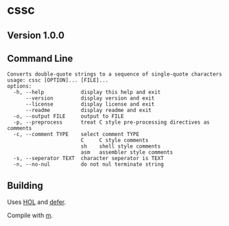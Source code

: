 # cssc

## Version 1.0.0

## Command Line

```
Converts double-quote strings to a sequence of single-quote characters
usage: cssc [OPTION]... [FILE]...
options:
  -h, --help            display this help and exit
      --version         display version and exit
      --license         display license and exit
      --readme          display readme and exit
  -o, --output FILE     output to FILE
  -p, --preprocess      treat C style pre-processing directives as comments
  -c, --comment TYPE    select comment TYPE
                        C     C style comments
                        sh    shell style comments
                        asm   assembler style comments
  -s, --seperator TEXT  character seperator is TEXT
  -n, --no-nul          do not nul terminate string
```

## Building

Uses [HOL](https://github.com/stytri/hol) and [defer](https://github.com/stytri/defer).

Compile with [m](https://github.com/stytri/m).

